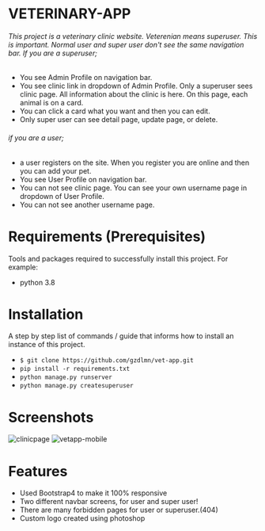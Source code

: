 # VETERINARY-APP
###### This project is a veterinary clinic website. Veterenian means superuser. This is important. Normal user and super user don't see the same navigation bar. If you are a superuser; 
* You see Admin Profile on navigation bar. 
* You see clinic link in dropdown of Admin Profile. Only a superuser sees clinic page. All information about the clinic is here. On this page, each animal is on a card.
* You can click a card what you want and then you can edit.
* Only super user can see detail page, update page, or delete.
###### if you are a user;
* a user registers on the site. When you register you are online and then you can add your pet.
* You see User Profile on navigation bar.
* You can not see clinic page. You can see your own username page in dropdown of User Profile.
* You can not see another username page.

# Requirements (Prerequisites)
Tools and packages required to successfully install this project. For example:
* python 3.8

# Installation
A step by step list of commands / guide that informs how to install an instance of this project.
* ` $ git clone https://github.com/gzdlmn/vet-app.git `
* ` pip install -r requirements.txt `
* ` python manage.py runserver `
* ` python manage.py createsuperuser `

# Screenshots
![clinicpage](https://user-images.githubusercontent.com/85527587/153683078-d5f0050c-98f7-4c93-b521-c8d07d5366b4.png)
![vetapp-mobile](https://user-images.githubusercontent.com/85527587/153684348-b453cd8c-121a-4064-9bdb-661486ee0cb1.png)

# Features
* Used Bootstrap4 to make it 100% responsive
* Two different navbar screens, for user and super user!
* There are many forbidden pages for user or superuser.(404)
* Custom logo created using photoshop


